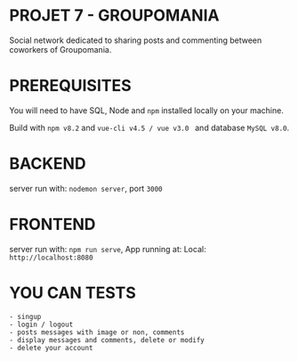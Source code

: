 # PROJET 7 - GROUPOMANIA #
Social network dedicated to sharing posts and commenting between coworkers of Groupomania.

# PREREQUISITES #
You will need to have SQL, Node and `npm` installed locally on your machine.

Build with `npm v8.2` and `vue-cli v4.5 / vue v3.0 ` and database `MySQL v8.0`.
# BACKEND #
server run with: `nodemon server`, port `3000`
# FRONTEND #
server run with: `npm run serve`, App running at:
Local: `http://localhost:8080`

# YOU CAN TESTS # 
    - singup
    - login / logout
    - posts messages with image or non, comments 
    - display messages and comments, delete or modify
    - delete your account
    





